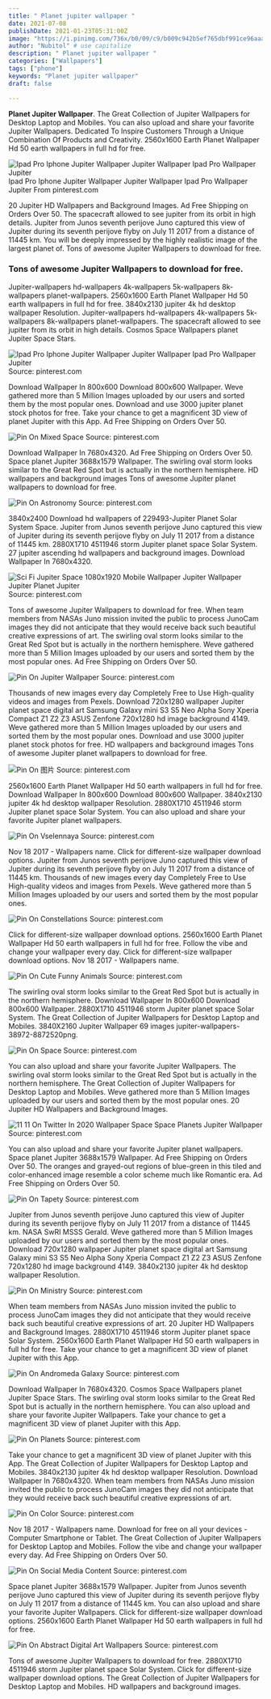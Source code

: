 ```yaml
---
title: " Planet jupiter wallpaper "
date: 2021-07-08
publishDate: 2021-01-23T05:31:00Z
image: "https://i.pinimg.com/736x/b0/09/c9/b009c942b5ef765dbf991ce96aaad133.jpg"
author: "Nubitol" # use capitalize
description: " Planet jupiter wallpaper "
categories: ["Wallpapers"]
tags: ["phone"]
keywords: "Planet jupiter wallpaper"
draft: false

---
```



**Planet Jupiter Wallpaper**. The Great Collection of Jupiter Wallpapers for Desktop Laptop and Mobiles. You can also upload and share your favorite Jupiter Wallpapers. Dedicated To Inspire Customers Through a Unique Combination Of Products and Creativity. 2560x1600 Earth Planet Wallpaper Hd 50 earth wallpapers in full hd for free.

![Ipad Pro Iphone Jupiter Wallpaper Jupiter Wallpaper Ipad Pro Wallpaper Jupiter](https://i.pinimg.com/originals/2e/e2/24/2ee224b041927d238f0ab9207a347acd.png "Ipad Pro Iphone Jupiter Wallpaper Jupiter Wallpaper Ipad Pro Wallpaper Jupiter")
Ipad Pro Iphone Jupiter Wallpaper Jupiter Wallpaper Ipad Pro Wallpaper Jupiter From pinterest.com


20 Jupiter HD Wallpapers and Background Images. Ad Free Shipping on Orders Over 50. The spacecraft allowed to see jupiter from its orbit in high details. Jupiter from Junos seventh perijove Juno captured this view of Jupiter during its seventh perijove flyby on July 11 2017 from a distance of 11445 km. You will be deeply impressed by the highly realistic image of the largest planet of. Tons of awesome Jupiter Wallpapers to download for free.

### Tons of awesome Jupiter Wallpapers to download for free.

Jupiter-wallpapers hd-wallpapers 4k-wallpapers 5k-wallpapers 8k-wallpapers planet-wallpapers. 2560x1600 Earth Planet Wallpaper Hd 50 earth wallpapers in full hd for free. 3840x2130 jupiter 4k hd desktop wallpaper Resolution. Jupiter-wallpapers hd-wallpapers 4k-wallpapers 5k-wallpapers 8k-wallpapers planet-wallpapers. The spacecraft allowed to see jupiter from its orbit in high details. Cosmos Space Wallpapers planet Jupiter Space Stars.


![Ipad Pro Iphone Jupiter Wallpaper Jupiter Wallpaper Ipad Pro Wallpaper Jupiter](https://i.pinimg.com/originals/2e/e2/24/2ee224b041927d238f0ab9207a347acd.png "Ipad Pro Iphone Jupiter Wallpaper Jupiter Wallpaper Ipad Pro Wallpaper Jupiter")
Source: pinterest.com

Download Wallpaper In 800x600 Download 800x600 Wallpaper. Weve gathered more than 5 Million Images uploaded by our users and sorted them by the most popular ones. Download and use 3000 jupiter planet stock photos for free. Take your chance to get a magnificent 3D view of planet Jupiter with this App. Ad Free Shipping on Orders Over 50.

![Pin On Mixed Space](https://i.pinimg.com/originals/89/4d/dd/894ddd5ae03d128305d35580ad69c70b.jpg "Pin On Mixed Space")
Source: pinterest.com

Download Wallpaper In 7680x4320. Ad Free Shipping on Orders Over 50. Space planet Jupiter 3688x1579 Wallpaper. The swirling oval storm looks similar to the Great Red Spot but is actually in the northern hemisphere. HD wallpapers and background images Tons of awesome Jupiter planet wallpapers to download for free.

![Pin On Astronomy](https://i.pinimg.com/564x/a0/59/4e/a0594e6fa0f794b1c93b56b6eafd24e7.jpg "Pin On Astronomy")
Source: pinterest.com

3840x2400 Download hd wallpapers of 229493-Jupiter Planet Solar System Space. Jupiter from Junos seventh perijove Juno captured this view of Jupiter during its seventh perijove flyby on July 11 2017 from a distance of 11445 km. 2880X1710 4511946 storm Jupiter planet space Solar System. 27 jupiter ascending hd wallpapers and background images. Download Wallpaper In 7680x4320.

![Sci Fi Jupiter Space 1080x1920 Mobile Wallpaper Jupiter Wallpaper Jupiter Planet Jupiter](https://i.pinimg.com/originals/21/46/1b/21461bbc869bd29a16737c525e4774fc.png "Sci Fi Jupiter Space 1080x1920 Mobile Wallpaper Jupiter Wallpaper Jupiter Planet Jupiter")
Source: pinterest.com

Tons of awesome Jupiter Wallpapers to download for free. When team members from NASAs Juno mission invited the public to process JunoCam images they did not anticipate that they would receive back such beautiful creative expressions of art. The swirling oval storm looks similar to the Great Red Spot but is actually in the northern hemisphere. Weve gathered more than 5 Million Images uploaded by our users and sorted them by the most popular ones. Ad Free Shipping on Orders Over 50.

![Pin On Jupiter Wallpaper](https://i.pinimg.com/originals/15/d3/ae/15d3ae20cb659f07f043853731fa7af6.jpg "Pin On Jupiter Wallpaper")
Source: pinterest.com

Thousands of new images every day Completely Free to Use High-quality videos and images from Pexels. Download 720x1280 wallpaper Jupiter planet space digital art Samsung Galaxy mini S3 S5 Neo Alpha Sony Xperia Compact Z1 Z2 Z3 ASUS Zenfone 720x1280 hd image background 4149. Weve gathered more than 5 Million Images uploaded by our users and sorted them by the most popular ones. Download and use 3000 jupiter planet stock photos for free. HD wallpapers and background images Tons of awesome Jupiter planet wallpapers to download for free.

![Pin On 图片](https://i.pinimg.com/originals/5e/7b/f6/5e7bf68964211ec1db428be7e117c3be.png "Pin On 图片")
Source: pinterest.com

2560x1600 Earth Planet Wallpaper Hd 50 earth wallpapers in full hd for free. Download Wallpaper In 800x600 Download 800x600 Wallpaper. 3840x2130 jupiter 4k hd desktop wallpaper Resolution. 2880X1710 4511946 storm Jupiter planet space Solar System. You can also upload and share your favorite Jupiter planet wallpapers.

![Pin On Vselennaya](https://i.pinimg.com/originals/13/a1/52/13a1522cab6240d5f728f63b4d34e481.jpg "Pin On Vselennaya")
Source: pinterest.com

Nov 18 2017 - Wallpapers name. Click for different-size wallpaper download options. Jupiter from Junos seventh perijove Juno captured this view of Jupiter during its seventh perijove flyby on July 11 2017 from a distance of 11445 km. Thousands of new images every day Completely Free to Use High-quality videos and images from Pexels. Weve gathered more than 5 Million Images uploaded by our users and sorted them by the most popular ones.

![Pin On Constellations](https://i.pinimg.com/originals/72/ae/4e/72ae4ea7ded1c6ed9d925b55eedc7478.jpg "Pin On Constellations")
Source: pinterest.com

Click for different-size wallpaper download options. 2560x1600 Earth Planet Wallpaper Hd 50 earth wallpapers in full hd for free. Follow the vibe and change your wallpaper every day. Click for different-size wallpaper download options. Nov 18 2017 - Wallpapers name.

![Pin On Cute Funny Animals](https://i.pinimg.com/736x/d1/b3/19/d1b3199c0afa61c6e534ac692943e670.jpg "Pin On Cute Funny Animals")
Source: pinterest.com

The swirling oval storm looks similar to the Great Red Spot but is actually in the northern hemisphere. Download Wallpaper In 800x600 Download 800x600 Wallpaper. 2880X1710 4511946 storm Jupiter planet space Solar System. The Great Collection of Jupiter Wallpapers for Desktop Laptop and Mobiles. 3840X2160 Jupiter Wallpaper 69 images jupiter-wallpapers-38972-8872520png.

![Pin On Space](https://i.pinimg.com/originals/d6/83/da/d683dac762b9c3871f45bfef4344b305.jpg "Pin On Space")
Source: pinterest.com

You can also upload and share your favorite Jupiter Wallpapers. The swirling oval storm looks similar to the Great Red Spot but is actually in the northern hemisphere. The Great Collection of Jupiter Wallpapers for Desktop Laptop and Mobiles. Weve gathered more than 5 Million Images uploaded by our users and sorted them by the most popular ones. 20 Jupiter HD Wallpapers and Background Images.

![11 11 On Twitter In 2020 Wallpaper Space Space Planets Jupiter Wallpaper](https://i.pinimg.com/564x/8b/1d/ae/8b1dae30e1073356c7eaf0eb49024663.jpg "11 11 On Twitter In 2020 Wallpaper Space Space Planets Jupiter Wallpaper")
Source: pinterest.com

You can also upload and share your favorite Jupiter planet wallpapers. Space planet Jupiter 3688x1579 Wallpaper. Ad Free Shipping on Orders Over 50. The oranges and grayed-out regions of blue-green in this tiled and color-enhanced image resemble a color scheme much like Romantic era. Ad Free Shipping on Orders Over 50.

![Pin On Tapety](https://i.pinimg.com/originals/da/ee/45/daee453aa9117704721e065c93bfe58a.jpg "Pin On Tapety")
Source: pinterest.com

Jupiter from Junos seventh perijove Juno captured this view of Jupiter during its seventh perijove flyby on July 11 2017 from a distance of 11445 km. NASA SwRI MSSS Gerald. Weve gathered more than 5 Million Images uploaded by our users and sorted them by the most popular ones. Download 720x1280 wallpaper Jupiter planet space digital art Samsung Galaxy mini S3 S5 Neo Alpha Sony Xperia Compact Z1 Z2 Z3 ASUS Zenfone 720x1280 hd image background 4149. 3840x2130 jupiter 4k hd desktop wallpaper Resolution.

![Pin On Ministry](https://i.pinimg.com/474x/c8/e4/af/c8e4afed12632767bc8a340c3b40fc57.jpg "Pin On Ministry")
Source: pinterest.com

When team members from NASAs Juno mission invited the public to process JunoCam images they did not anticipate that they would receive back such beautiful creative expressions of art. 20 Jupiter HD Wallpapers and Background Images. 2880X1710 4511946 storm Jupiter planet space Solar System. 2560x1600 Earth Planet Wallpaper Hd 50 earth wallpapers in full hd for free. Take your chance to get a magnificent 3D view of planet Jupiter with this App.

![Pin On Andromeda Galaxy](https://i.pinimg.com/736x/8d/93/c8/8d93c804febc0fea90393c9fbc3768e0.jpg "Pin On Andromeda Galaxy")
Source: pinterest.com

Download Wallpaper In 7680x4320. Cosmos Space Wallpapers planet Jupiter Space Stars. The swirling oval storm looks similar to the Great Red Spot but is actually in the northern hemisphere. You can also upload and share your favorite Jupiter Wallpapers. Take your chance to get a magnificent 3D view of planet Jupiter with this App.

![Pin On Planets](https://i.pinimg.com/originals/9c/bd/19/9cbd1904295e15b1c55b29dd1d958742.jpg "Pin On Planets")
Source: pinterest.com

Take your chance to get a magnificent 3D view of planet Jupiter with this App. The Great Collection of Jupiter Wallpapers for Desktop Laptop and Mobiles. 3840x2130 jupiter 4k hd desktop wallpaper Resolution. Download Wallpaper In 7680x4320. When team members from NASAs Juno mission invited the public to process JunoCam images they did not anticipate that they would receive back such beautiful creative expressions of art.

![Pin On Color](https://i.pinimg.com/originals/85/f0/84/85f084c3e1222600a02e46a82aad2dfb.jpg "Pin On Color")
Source: pinterest.com

Nov 18 2017 - Wallpapers name. Download for free on all your devices - Computer Smartphone or Tablet. The Great Collection of Jupiter Wallpapers for Desktop Laptop and Mobiles. Follow the vibe and change your wallpaper every day. Ad Free Shipping on Orders Over 50.

![Pin On Social Media Content](https://i.pinimg.com/originals/44/c4/05/44c4050a7a76249b6f249c539f038d39.jpg "Pin On Social Media Content")
Source: pinterest.com

Space planet Jupiter 3688x1579 Wallpaper. Jupiter from Junos seventh perijove Juno captured this view of Jupiter during its seventh perijove flyby on July 11 2017 from a distance of 11445 km. You can also upload and share your favorite Jupiter Wallpapers. Click for different-size wallpaper download options. 2560x1600 Earth Planet Wallpaper Hd 50 earth wallpapers in full hd for free.

![Pin On Abstract Digital Art Wallpapers](https://i.pinimg.com/736x/b0/09/c9/b009c942b5ef765dbf991ce96aaad133.jpg "Pin On Abstract Digital Art Wallpapers")
Source: pinterest.com

Tons of awesome Jupiter Wallpapers to download for free. 2880X1710 4511946 storm Jupiter planet space Solar System. Click for different-size wallpaper download options. The Great Collection of Jupiter Wallpapers for Desktop Laptop and Mobiles. HD wallpapers and background images.

